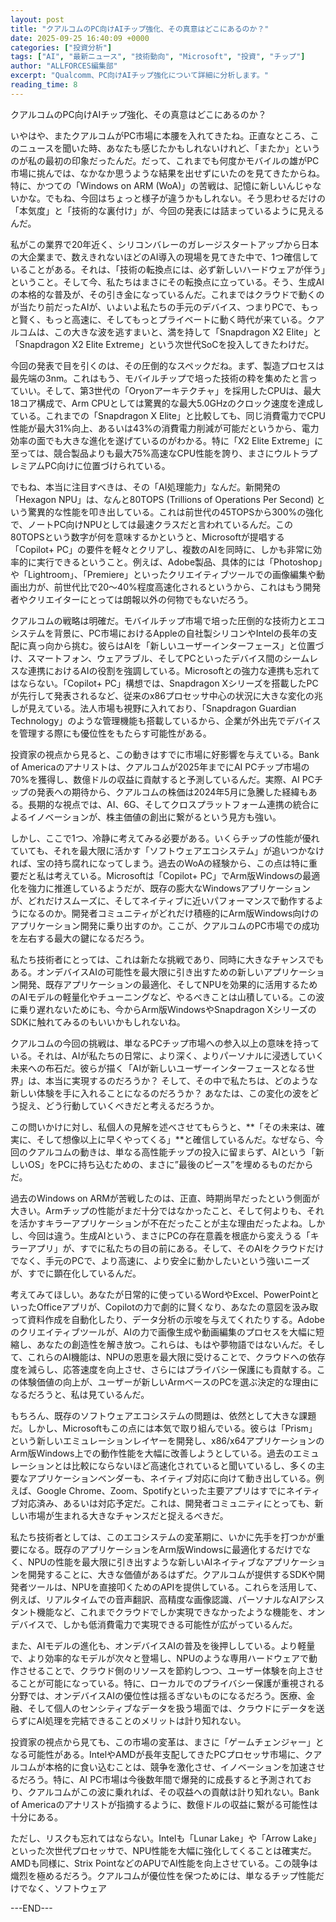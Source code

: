 ```yaml
---
layout: post
title: "クアルコムのPC向けAIチップ強化、その真意はどこにあるのか？"
date: 2025-09-25 16:40:09 +0000
categories: ["投資分析"]
tags: ["AI", "最新ニュース", "技術動向", "Microsoft", "投資", "チップ"]
author: "ALLFORCES編集部"
excerpt: "Qualcomm、PC向けAIチップ強化について詳細に分析します。"
reading_time: 8
---
```


クアルコムのPC向けAIチップ強化、その真意はどこにあるのか？

いやはや、またクアルコムがPC市場に本腰を入れてきたね。正直なところ、このニュースを聞いた時、あなたも感じたかもしれないけれど、「またか」というのが私の最初の印象だったんだ。だって、これまでも何度かモバイルの雄がPC市場に挑んでは、なかなか思うような結果を出せずにいたのを見てきたからね。特に、かつての「Windows on ARM (WoA)」の苦戦は、記憶に新しいんじゃないかな。でもね、今回はちょっと様子が違うかもしれない。そう思わせるだけの「本気度」と「技術的な裏付け」が、今回の発表には詰まっているように見えるんだ。

私がこの業界で20年近く、シリコンバレーのガレージスタートアップから日本の大企業まで、数えきれないほどのAI導入の現場を見てきた中で、1つ確信していることがある。それは、「技術の転換点には、必ず新しいハードウェアが伴う」ということ。そして今、私たちはまさにその転換点に立っている。そう、生成AIの本格的な普及が、その引き金になっているんだ。これまではクラウドで動くのが当たり前だったAIが、いよいよ私たちの手元のデバイス、つまりPCで、もっと賢く、もっと高速に、そしてもっとプライベートに動く時代が来ている。クアルコムは、この大きな波を逃すまいと、満を持して「Snapdragon X2 Elite」と「Snapdragon X2 Elite Extreme」という次世代SoCを投入してきたわけだ。

今回の発表で目を引くのは、その圧倒的なスペックだね。まず、製造プロセスは最先端の3nm。これはもう、モバイルチップで培った技術の粋を集めたと言っていい。そして、第3世代の「Oryonアーキテクチャ」を採用したCPUは、最大18コア構成で、Arm CPUとしては驚異的な最大5.0GHzのクロック速度を達成している。これまでの「Snapdragon X Elite」と比較しても、同じ消費電力でCPU性能が最大31%向上、あるいは43%の消費電力削減が可能だというから、電力効率の面でも大きな進化を遂げているのがわかる。特に「X2 Elite Extreme」に至っては、競合製品よりも最大75%高速なCPU性能を誇り、まさにウルトラプレミアムPC向けに位置づけられている。

でもね、本当に注目すべきは、その「AI処理能力」なんだ。新開発の「Hexagon NPU」は、なんと80TOPS (Trillions of Operations Per Second) という驚異的な性能を叩き出している。これは前世代の45TOPSから300%の強化で、ノートPC向けNPUとしては最速クラスだと言われているんだ。この80TOPSという数字が何を意味するかというと、Microsoftが提唱する「Copilot+ PC」の要件を軽々とクリアし、複数のAIを同時に、しかも非常に効率的に実行できるということ。例えば、Adobe製品、具体的には「Photoshop」や「Lightroom」、「Premiere」といったクリエイティブツールでの画像編集や動画出力が、前世代比で20〜40%程度高速化されるというから、これはもう開発者やクリエイターにとっては朗報以外の何物でもないだろう。

クアルコムの戦略は明確だ。モバイルチップ市場で培った圧倒的な技術力とエコシステムを背景に、PC市場におけるAppleの自社製シリコンやIntelの長年の支配に真っ向から挑む。彼らはAIを「新しいユーザーインターフェース」と位置づけ、スマートフォン、ウェアラブル、そしてPCといったデバイス間のシームレスな連携におけるAIの役割を強調している。Microsoftとの強力な連携も忘れてはならない。「Copilot+ PC」構想では、Snapdragon Xシリーズを搭載したPCが先行して発表されるなど、従来のx86プロセッサ中心の状況に大きな変化の兆しが見えている。法人市場も視野に入れており、「Snapdragon Guardian Technology」のような管理機能も搭載しているから、企業が外出先でデバイスを管理する際にも優位性をもたらす可能性がある。

投資家の視点から見ると、この動きはすでに市場に好影響を与えている。Bank of Americaのアナリストは、クアルコムが2025年までにAI PCチップ市場の70%を獲得し、数億ドルの収益に貢献すると予測しているんだ。実際、AI PCチップの発表への期待から、クアルコムの株価は2024年5月に急騰した経緯もある。長期的な視点では、AI、6G、そしてクロスプラットフォーム連携の統合によるイノベーションが、株主価値の創出に繋がるという見方も強い。

しかし、ここで1つ、冷静に考えてみる必要がある。いくらチップの性能が優れていても、それを最大限に活かす「ソフトウェアエコシステム」が追いつかなければ、宝の持ち腐れになってしまう。過去のWoAの経験から、この点は特に重要だと私は考えている。Microsoftは「Copilot+ PC」でArm版Windowsの最適化を強力に推進しているようだが、既存の膨大なWindowsアプリケーションが、どれだけスムーズに、そしてネイティブに近いパフォーマンスで動作するようになるのか。開発者コミュニティがどれだけ積極的にArm版Windows向けのアプリケーション開発に乗り出すのか。ここが、クアルコムのPC市場での成功を左右する最大の鍵になるだろう。

私たち技術者にとっては、これは新たな挑戦であり、同時に大きなチャンスでもある。オンデバイスAIの可能性を最大限に引き出すための新しいアプリケーション開発、既存アプリケーションの最適化、そしてNPUを効果的に活用するためのAIモデルの軽量化やチューニングなど、やるべきことは山積している。この波に乗り遅れないためにも、今からArm版WindowsやSnapdragon XシリーズのSDKに触れてみるのもいいかもしれないね。

クアルコムの今回の挑戦は、単なるPCチップ市場への参入以上の意味を持っている。それは、AIが私たちの日常に、より深く、よりパーソナルに浸透していく未来への布石だ。彼らが描く「AIが新しいユーザーインターフェースとなる世界」は、本当に実現するのだろうか？ そして、その中で私たちは、どのような新しい体験を手に入れることになるのだろうか？ あなたは、この変化の波をどう捉え、どう行動していくべきだと考えるだろうか。

この問いかけに対し、私個人の見解を述べさせてもらうと、**「その未来は、確実に、そして想像以上に早くやってくる」**と確信しているんだ。なぜなら、今回のクアルコムの動きは、単なる高性能チップの投入に留まらず、AIという「新しいOS」をPCに持ち込むための、まさに”最後のピース”を埋めるものだからだ。

過去のWindows on ARMが苦戦したのは、正直、時期尚早だったという側面が大きい。Armチップの性能がまだ十分ではなかったこと、そして何よりも、それを活かすキラーアプリケーションが不在だったことが主な理由だったよね。しかし、今回は違う。生成AIという、まさにPCの存在意義を根底から変えうる「キラーアプリ」が、すでに私たちの目の前にある。そして、そのAIをクラウドだけでなく、手元のPCで、より高速に、より安全に動かしたいという強いニーズが、すでに顕在化しているんだ。

考えてみてほしい。あなたが日常的に使っているWordやExcel、PowerPointといったOfficeアプリが、Copilotの力で劇的に賢くなり、あなたの意図を汲み取って資料作成を自動化したり、データ分析の示唆を与えてくれたりする。Adobeのクリエイティブツールが、AIの力で画像生成や動画編集のプロセスを大幅に短縮し、あなたの創造性を解き放つ。これらは、もはや夢物語ではないんだ。そして、これらのAI機能は、NPUの恩恵を最大限に受けることで、クラウドへの依存度を減らし、応答速度を向上させ、さらにはプライバシー保護にも貢献する。この体験価値の向上が、ユーザーが新しいArmベースのPCを選ぶ決定的な理由になるだろうと、私は見ているんだ。

もちろん、既存のソフトウェアエコシステムの問題は、依然として大きな課題だ。しかし、Microsoftもこの点には本気で取り組んでいる。彼らは「Prism」という新しいエミュレーションレイヤーを開発し、x86/x64アプリケーションのArm版Windows上での動作性能を大幅に改善しようとしている。過去のエミュレーションとは比較にならないほど高速化されていると聞いているし、多くの主要なアプリケーションベンダーも、ネイティブ対応に向けて動き出している。例えば、Google Chrome、Zoom、Spotifyといった主要アプリはすでにネイティブ対応済み、あるいは対応予定だ。これは、開発者コミュニティにとっても、新しい市場が生まれる大きなチャンスだと捉えるべきだ。

私たち技術者としては、このエコシステムの変革期に、いかに先手を打つかが重要になる。既存のアプリケーションをArm版Windowsに最適化するだけでなく、NPUの性能を最大限に引き出すような新しいAIネイティブなアプリケーションを開発することに、大きな価値があるはずだ。クアルコムが提供するSDKや開発者ツールは、NPUを直接叩くためのAPIを提供している。これらを活用して、例えば、リアルタイムでの音声翻訳、高精度な画像認識、パーソナルなAIアシスタント機能など、これまでクラウドでしか実現できなかったような機能を、オンデバイスで、しかも低消費電力で実現できる可能性が広がっているんだ。

また、AIモデルの進化も、オンデバイスAIの普及を後押ししている。より軽量で、より効率的なモデルが次々と登場し、NPUのような専用ハードウェアで動作させることで、クラウド側のリソースを節約しつつ、ユーザー体験を向上させることが可能になっている。特に、ローカルでのプライバシー保護が重視される分野では、オンデバイスAIの優位性は揺るぎないものになるだろう。医療、金融、そして個人のセンシティブなデータを扱う場面では、クラウドにデータを送らずにAI処理を完結できることのメリットは計り知れない。

投資家の視点から見ても、この市場の変革は、まさに「ゲームチェンジャー」となる可能性がある。IntelやAMDが長年支配してきたPCプロセッサ市場に、クアルコムが本格的に食い込むことは、競争を激化させ、イノベーションを加速させるだろう。特に、AI PC市場は今後数年間で爆発的に成長すると予測されており、クアルコムがこの波に乗れれば、その収益への貢献は計り知れない。Bank of Americaのアナリストが指摘するように、数億ドルの収益に繋がる可能性は十分にある。

ただし、リスクも忘れてはならない。Intelも「Lunar Lake」や「Arrow Lake」といった次世代プロセッサで、NPU性能を大幅に強化してくることは確実だ。AMDも同様に、Strix PointなどのAPUでAI性能を向上させている。この競争は熾烈を極めるだろう。クアルコムが優位性を保つためには、単なるチップ性能だけでなく、ソフトウェア

---END---